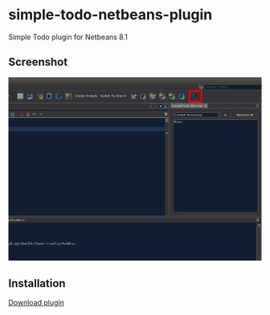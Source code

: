 # simple-todo-netbeans-plugin
Simple Todo plugin for Netbeans 8.1

Screenshot
----------

![screenshot](screenshot.png "Simple Todo toolbar icon")

Installation
------------

[Download plugin](releases/tag/1.0)
